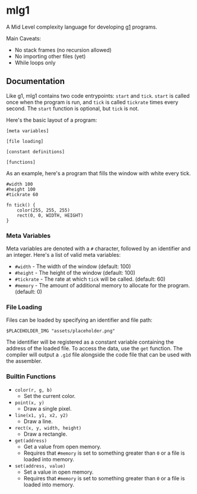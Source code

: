 # mlg1

A Mid Level complexity language for developing [g1](https://github.com/7Limes/g1) programs.

Main Caveats:
- No stack frames (no recursion allowed)
- No importing other files (yet)
- While loops only


## Documentation

Like g1, mlg1 contains two code entrypoints: `start` and `tick`.
`start` is called once when the program is run, and `tick` is called `tickrate` times every second.
The `start` function is optional, but `tick` is not.


Here's the basic layout of a program:
```
[meta variables]

[file loading]

[constant definitions]

[functions]
```

As an example, here's a program that fills the window with white every tick.
```
#width 100
#height 100
#tickrate 60

fn tick() {
    color(255, 255, 255)
    rect(0, 0, WIDTH, HEIGHT)
}
```


### Meta Variables

Meta variables are denoted with a `#` character, followed by an identifier and an integer.
Here's a list of valid meta variables:

- `#width` - The width of the window (default: 100)
- `#height` - The height of the window (default: 100)
- `#tickrate` - The rate at which `tick` will be called. (default: 60)
- `#memory` - The amount of additional memory to allocate for the program. (default: 0)


### File Loading

Files can be loaded by specifying an identifier and file path:

```
$PLACEHOLDER_IMG "assets/placeholder.png"
```

The identifier will be registered as a constant variable containing the address of the loaded file. To access the data, use the `get` function.
The compiler will output a `.g1d` file alongside the code file that can be used with the assembler.

### Builtin Functions

- `color(r, g, b)`
  - Set the current color.
- `point(x, y)`
  - Draw a single pixel.
- `line(x1, y1, x2, y2)`
  - Draw a line.
- `rect(x, y, width, height)`
  - Draw a rectangle.
- `get(address)`
  - Get a value from open memory.
  - Requires that `#memory` is set to something greater than `0` or a file is loaded into memory.
- `set(address, value)`
  - Set a value in open memory.
  - Requires that `#memory` is set to something greater than `0` or a file is loaded into memory.

